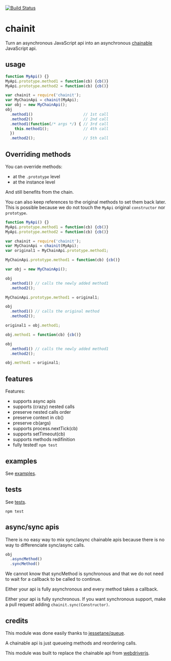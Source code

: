 [![Build Status](https://travis-ci.org/vvo/chainit.png)](https://travis-ci.org/vvo/chainit)

# chainit

Turn an asynchronous JavaScript api into an asynchronous
[chainable](http://en.wikipedia.org/wiki/Method_chaining) JavaScript api.

## usage

```js
function MyApi() {}
MyApi.prototype.method1 = function(cb) {cb()}
MyApi.prototype.method2 = function(cb) {cb()}

var chainit = require('chainit');
var MyChainApi = chainit(MyApi);
var obj = new MyChainApi();
obj
  .method1()                      // 1st call
  .method2()                      // 2nd call
  .method1(function(/* args */) { // 3rd call
    this.method1();               // 4th call
  })
  .method2();                     // 5th call
```

## Overriding methods

You can override methods:
* at the `.prototype` level
* at the instance level

And still benefits from the chain.

You can also keep references to the original methods to set them back later.
This is possible because we do not touch the
`MyApi` original `constructor` nor `prototype`.

```js
function MyApi() {}
MyApi.prototype.method1 = function(cb) {cb()}
MyApi.prototype.method2 = function(cb) {cb()}

var chainit = require('chainit');
var MyChainApi = chainit(MyApi);
var original1 = MyChainApi.prototype.method1;

MyChainApi.prototype.method1 = function(cb) {cb()}

var obj = new MyChainApi();

obj
  .method1() // calls the newly added method1
  .method2();

MyChainApi.prototype.method1 = original1;

obj
  .method1() // calls the original method
  .method2();

original1 = obj.method1;

obj.method1 = function(cb) {cb()}

obj
  .method1() // calls the newly added method1
  .method2();

obj.method1 = original1;
```

## features

Features:

* supports async apis
* supports (crazy) nested calls
* preserve nested calls order
* preserve context in cb()
* preserve cb(args)
* supports process.nextTick(cb)
* supports setTimeout(cb)
* supports methods redifinition
* fully tested! `npm test`

## examples

See [examples](examples/).

## tests

See [tests](test/).

```shell
npm test
```

## async/sync apis

There is no easy way to mix sync/async chainable
apis because there is no way to differenciate sync/async calls.

```js
obj
  .asyncMethod()
  .syncMethod()
```

We cannot know that syncMethod is synchronous and that
we do not
need to wait for a callback to be called to continue.

Either your api is fully asynchronous and every method
takes a callback.

Either your api is fully synchronous.
If you want synchronous support, make a pull request
adding `chainit.sync(Constructor)`.

## credits

This module was done easily thanks to
[jessetane/queue](https://github.com/jessetane/queue).

A chainable api is just queueing methods and reordering calls.

This module was built to replace the chainable api from
[webdriverjs](https://github.com/camme/webdriverjs/tree/v0.8.0).
